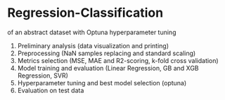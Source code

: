 # Regression-Classification
of an abstract dataset with Optuna hyperparameter tuning 

1) Preliminary analysis (data visualization and printing)
2) Preprocessing (NaN samples replacing and standard scaling)
3) Metrics selection (MSE, MAE and R2-scoring, k-fold cross validation)
4) Model training and evaluation (Linear Regression, GB and XGB Regression, SVR)
5) Hyperparameter tuning and best model selection (optuna)
6) Evaluation on test data

